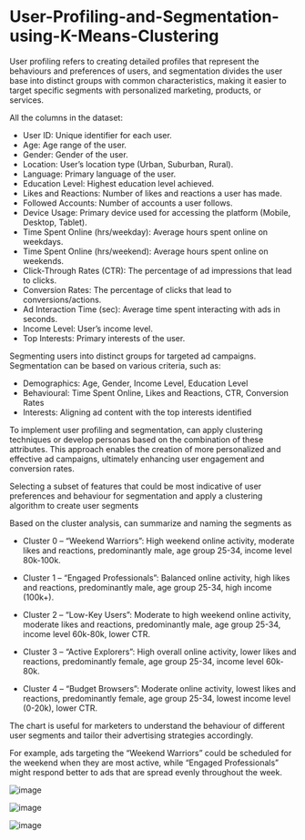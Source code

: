 # User-Profiling-and-Segmentation-using-K-Means-Clustering

User profiling refers to creating detailed profiles that represent the behaviours and preferences of users, and segmentation divides the user base into distinct groups with common characteristics, making it easier to target specific segments with personalized marketing, products, or services.

All the columns in the dataset:

- User ID: Unique identifier for each user.
- Age: Age range of the user.
- Gender: Gender of the user.
- Location: User’s location type (Urban, Suburban, Rural).
- Language: Primary language of the user.
- Education Level: Highest education level achieved.
- Likes and Reactions: Number of likes and reactions a user has made.
- Followed Accounts: Number of accounts a user follows.
- Device Usage: Primary device used for accessing the platform (Mobile, Desktop, Tablet).
- Time Spent Online (hrs/weekday): Average hours spent online on weekdays.
- Time Spent Online (hrs/weekend): Average hours spent online on weekends.
- Click-Through Rates (CTR): The percentage of ad impressions that lead to clicks.
- Conversion Rates: The percentage of clicks that lead to conversions/actions.
- Ad Interaction Time (sec): Average time spent interacting with ads in seconds.
- Income Level: User’s income level.
- Top Interests: Primary interests of the user.

Segmenting users into distinct groups for targeted ad campaigns. Segmentation can be based on various criteria, such as:

- Demographics: Age, Gender, Income Level, Education Level
- Behavioural: Time Spent Online, Likes and Reactions, CTR, Conversion Rates 
- Interests: Aligning ad content with the top interests identified

To implement user profiling and segmentation, can apply clustering techniques or develop personas based on the combination of these attributes. This approach enables the creation of more personalized and effective ad campaigns, ultimately enhancing user engagement and conversion rates.

Selecting a subset of features that could be most indicative of user preferences and behaviour for segmentation and apply a clustering algorithm to create user segments

Based on the cluster analysis, can summarize and naming the segments as

* Cluster 0 – “Weekend Warriors”: High weekend online activity, moderate likes and reactions, predominantly male, age group 25-34, income level 80k-100k.

* Cluster 1 – “Engaged Professionals”: Balanced online activity, high likes and reactions, predominantly male, age group 25-34, high income (100k+).

* Cluster 2 – “Low-Key Users”: Moderate to high weekend online activity, moderate likes and reactions, predominantly male, age group 25-34, income level 60k-80k, lower CTR.

* Cluster 3 – “Active Explorers”: High overall online activity, lower likes and reactions, predominantly female, age group 25-34, income level 60k-80k.

* Cluster 4 – “Budget Browsers”: Moderate online activity, lowest likes and reactions, predominantly female, age group 25-34, lowest income level (0-20k), lower CTR.

The chart is useful for marketers to understand the behaviour of different user segments and tailor their advertising strategies accordingly.

For example, ads targeting the “Weekend Warriors” could be scheduled for the weekend when they are most active, while “Engaged Professionals” might respond better to ads that are spread evenly throughout the week.


![image](https://github.com/Pravallikab29/User-Profiling-and-Segmentation-using-K-Means-Clustering/assets/132104267/f463facd-e052-4d2a-8c3b-4eda4b585a67)


![image](https://github.com/Pravallikab29/User-Profiling-and-Segmentation-using-K-Means-Clustering/assets/132104267/3726fb31-fc89-46c5-91af-08563d7b42fa)

![image](https://github.com/Pravallikab29/User-Profiling-and-Segmentation-using-K-Means-Clustering/assets/132104267/2ceff8b5-c4d9-46ef-a295-c618301cb28c)




